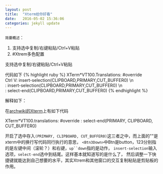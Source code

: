 ```yaml
---
layout: post
title:  "Xterm给你好看"
date:   2016-05-02 15:36:06
categories: jekyll update
---
```

`简要概述`：

1. 支持选中复制/右键粘贴/Ctrl+V粘贴
2. #Xtrem多色配置

支持选中复制/右键粘贴/Ctrl+V粘贴

代码如下
{% highlight ruby %}
XTerm*VT100.Translations: #override \
Ctrl <KeyPress> V: insert-selection(CLIPBOARD,PRIMARY,CUT_BUFFER0) \n\
<Btn3Down>: insert-selection(CLIPBOARD,PRIMARY,CUT_BUFFER0) \n\
<BtnUp>: select-end(CLIPBOARD,PRIMARY,CUT_BUFFER0) 
{% endhighlight %}

解释如下：

在[archwiki的Xterm](https://wiki.archlinux.org/index.php/Xterm#Configuration)上有如下代码

XTerm*VT100.translations: #override <Btn1Up>: select-end(PRIMARY, CLIPBOARD, CUT_BUFFER0)

开启了选中存入`(PRIMARY, CLIPBOARD, CUT_BUFFER0)`这三者之中，而上面的"\"是xterm中的换行写代码同行执行的意思，
`<Btn3Down>`中Btn是button，123分别指的是左键中间（滚轮？）和右键，`up``down`指的是动作，
`insert-selection`输入选项，`select-end`选中到结尾。这样基本就知道写的是什么了，
然后调整一下快捷键就能达到自己想要的水平，其实Xtrem和其他窗口的交互复制粘贴是剪贴板的作用。

